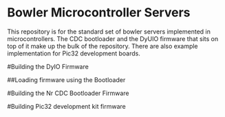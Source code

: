 Bowler Microcontroller Servers
======================
This repository is for the standard set of bowler servers implemented in microcontrollers. The CDC bootloader and the DyUIO firmware that sits on top of it make up the bulk of the repository. There are also example implementation for Pic32 development boards. 

#Building the DyIO Firmware

##Loading firmware using the Bootloader

#Building the Nr CDC Bootloader Firmware

#Building Pic32 development kit firmware
